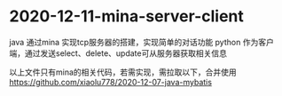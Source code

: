 # 2020-12-11-mina-server-client
java 通过mina 实现tcp服务器的搭建，实现简单的对话功能
python 作为客户端，通过发送select、delete、update可从服务器获取相关信息

以上文件只有mina的相关代码，若需实现，需拉取以下，合并使用
https://github.com/xiaolu778/2020-12-07-java-mybatis
